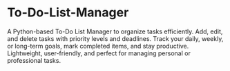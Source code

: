 # To-Do-List-Manager
A Python-based To-Do List Manager to organize tasks efficiently. Add, edit, and delete tasks with priority levels and deadlines. Track your daily, weekly, or long-term goals, mark completed items, and stay productive. Lightweight, user-friendly, and perfect for managing personal or professional tasks.
